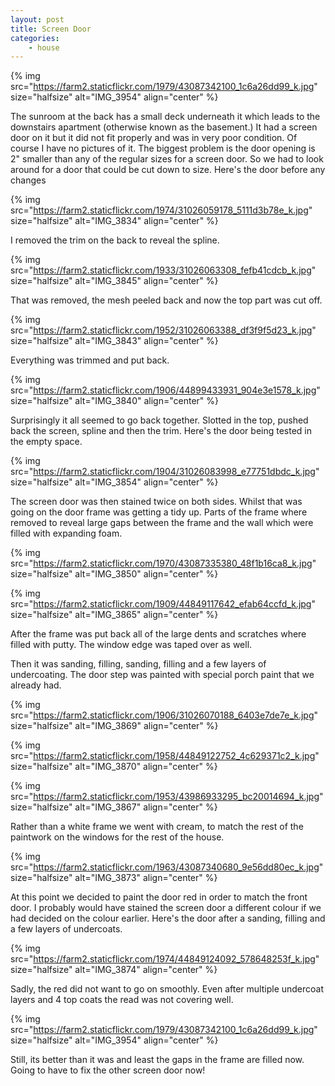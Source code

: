 ```yaml
---
layout: post
title: Screen Door
categories:
    - house
---
```



{% img src="https://farm2.staticflickr.com/1979/43087342100_1c6a26dd99_k.jpg"  size="halfsize" alt="IMG_3954" align="center" %}


The sunroom at the back has a small deck underneath it which leads to the downstairs apartment (otherwise known as the basement.) It had a screen door on it but it did not fit properly and was in very poor condition. Of course I have no pictures of it. The biggest problem is the door opening is 2" smaller than any of the regular sizes for a screen door. So we had to look around for a door that could be cut down to size. Here's the door before any changes




{% img src="https://farm2.staticflickr.com/1974/31026059178_5111d3b78e_k.jpg"  size="halfsize" alt="IMG_3834" align="center" %}


I removed the trim on the back to reveal the spline.




{% img src="https://farm2.staticflickr.com/1933/31026063308_fefb41cdcb_k.jpg"  size="halfsize" alt="IMG_3845" align="center" %}


That was removed, the mesh peeled back and now the top part was cut off.




{% img src="https://farm2.staticflickr.com/1952/31026063388_df3f9f5d23_k.jpg"  size="halfsize" alt="IMG_3843" align="center" %}


Everything was trimmed and put back.




{% img src="https://farm2.staticflickr.com/1906/44899433931_904e3e1578_k.jpg"  size="halfsize" alt="IMG_3840" align="center" %}


Surprisingly it all seemed to go back together. Slotted in the top, pushed back the screen, spline and then the trim. Here's the door being tested in the empty space.




{% img src="https://farm2.staticflickr.com/1904/31026083998_e77751dbdc_k.jpg"  size="halfsize" alt="IMG_3854" align="center" %}


The screen door was then stained twice on both sides. Whilst that was going on the door frame was getting a tidy up. Parts of the frame where removed to reveal large gaps between the frame and the wall which were filled with expanding foam.




{% img src="https://farm2.staticflickr.com/1970/43087335380_48f1b16ca8_k.jpg"  size="halfsize" alt="IMG_3850" align="center" %}


{% img src="https://farm2.staticflickr.com/1909/44849117642_efab64ccfd_k.jpg"  size="halfsize" alt="IMG_3865" align="center" %}


 After the frame was put back all of the large dents and scratches where filled with putty. The window edge was taped over as well. 




Then it was sanding, filling, sanding, filling and a few layers of undercoating. The door step was painted with special porch paint that we already had.




{% img src="https://farm2.staticflickr.com/1906/31026070188_6403e7de7e_k.jpg"  size="halfsize" alt="IMG_3869" align="center" %}


{% img src="https://farm2.staticflickr.com/1958/44849122752_4c629371c2_k.jpg"  size="halfsize" alt="IMG_3870" align="center" %}


{% img src="https://farm2.staticflickr.com/1953/43986933295_bc20014694_k.jpg"  size="halfsize" alt="IMG_3867" align="center" %}


Rather than a white frame we went with cream, to match the rest of the paintwork on the windows for the rest of the house.




{% img src="https://farm2.staticflickr.com/1963/43087340680_9e56dd80ec_k.jpg"  size="halfsize" alt="IMG_3873" align="center" %}


At this point we decided to paint the door red in order to match the front door. I probably would have stained the screen door a different colour if we had decided on the colour earlier. Here's the door after a sanding, filling and a few layers of undercoats.




{% img src="https://farm2.staticflickr.com/1974/44849124092_578648253f_k.jpg"  size="halfsize" alt="IMG_3874" align="center" %}


Sadly, the red did not want to go on smoothly. Even after multiple undercoat layers and 4 top coats the read was not covering well.




{% img src="https://farm2.staticflickr.com/1979/43087342100_1c6a26dd99_k.jpg"  size="halfsize" alt="IMG_3954" align="center" %}


Still, its better than it was and least the gaps in the frame are filled now. Going to have to fix the other screen door now!


